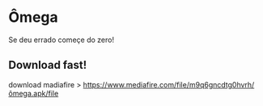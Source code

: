 # Ômega

Se deu errado começe do zero!

## Download fast!

download madiafire > https://www.mediafire.com/file/m9q6gncdtg0hvrh/ômega.apk/file
